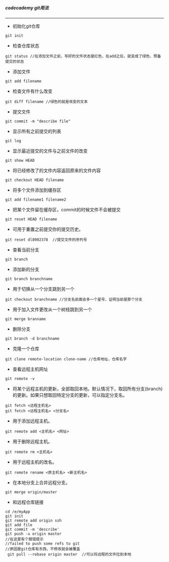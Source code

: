 ##### codecademy git用法

------
* 初始化git仓库
```
git init
```
* 检查仓库状态
```
git status //在添加文件之前，写好的文件状态是红色，在add之后，就变成了绿色，预备提交的状态
```
* 添加文件
```
git add filename
```
* 检查文件有什么改变
```
git diff filename //绿色的就是改变的文本
```
* 提交文件
```
git commit -m "describe file"
```
* 显示所有之前提交的列表
```
git log
```
* 显示最近提交的文件与之前文件的改变
```
git show HEAD
```
* 将已经修改了的文件内容返回原来的文件内容
```
git checkout HEAD filename
```
* 将多个文件添加到缓存区
```
git add filename1 filename2
```
* 把某个文件留在缓存区，commit的时候文件不会被提交
```
git reset HEAD filename
```
* 可用于重置之前提交你的提交历史。
```
git reset dl8902378  //提交文件的序列号
```
* 查看当前分支
```
git branch
```
* 添加新的分支
```
git branch branchname
```
* 用于切换从一个分支跳到另一个
```
git checkout branchname //分支名前面会多一个星号，证明当前是那个分支
```
* 用于加入文件更改从一个树枝跳到另一个
```
git merge branname
```
* 删除分支
```
git branch -d branchname
```
* 克隆一个仓库
```
git clone remote-location clone-name //仓库地址，仓库名字
```
* 查看远程主机网址
```
git remote -v
```
* 将某个远程主机的更新，全部取回本地。默认情况下，取回所有分支(branch)的更新。如果只想取回特定分支的更新，可以指定分支名。
```
git fetch <远程主机名>
git fetch <远程主机名> <分支名>
```
* 用于添加远程主机。
```
git remote add <主机名> <网址>
```
* 用于删除远程主机。
```
git remote rm <主机名>
```
* 用于远程主机的改名。
```
git remote rename <原主机名> <新主机名>
```
* 在本地分支上合并远程分支。
```
git merge origin/master
```
* 和远程仓库链接

```
cd /e/myApp
git init
git remote add origin ssh
git add file
git commit -m 'describe'
git push -u origin master
//在这里有个报错提示
//failed to push some refs to git
//原因是git仓库有东西，不修改就会被覆盖
 git pull --rebase origin master  //可以将远程的文件拉到本地
